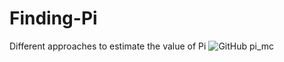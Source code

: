 # Finding-Pi
Different approaches to estimate the value of Pi
![GitHub pi_mc](https://github.com/Tahahaha7/Finding_Pi/blob/master/pi_mc.png)
